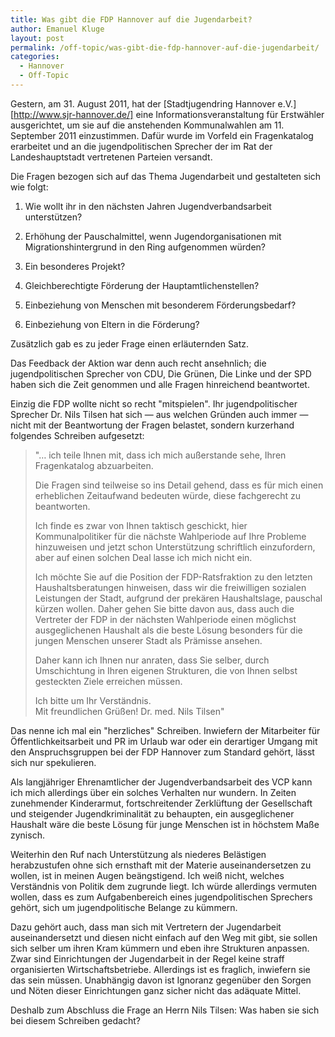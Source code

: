 ```yaml
---
title: Was gibt die FDP Hannover auf die Jugendarbeit?
author: Emanuel Kluge
layout: post
permalink: /off-topic/was-gibt-die-fdp-hannover-auf-die-jugendarbeit/
categories:
  - Hannover
  - Off-Topic
---
```


Gestern, am 31. August 2011, hat der [Stadtjugendring Hannover e.V.][http://www.sjr-hannover.de/] eine Informationsveranstaltung für Erstwähler ausgerichtet, um sie auf die anstehenden Kommunalwahlen am 11. September 2011 einzustimmen. Dafür wurde im Vorfeld ein Fragenkatalog erarbeitet und an die jugendpolitischen Sprecher der im Rat der Landeshauptstadt vertretenen Parteien versandt.

Die Fragen bezogen sich auf das Thema Jugendarbeit und gestalteten sich wie folgt:

  1. Wie wollt ihr in den nächsten Jahren Jugendverbandsarbeit unterstützen?

  2. Erhöhung der Pauschalmittel, wenn Jugendorganisationen mit Migrationshintergrund in den Ring aufgenommen würden?

  3. Ein besonderes Projekt?

  4. Gleichberechtigte Förderung der Hauptamtlichenstellen?

  5. Einbeziehung von Menschen mit besonderem Förderungsbedarf?

  6. Einbeziehung von Eltern in die Förderung?

Zusätzlich gab es zu jeder Frage einen erläuternden Satz.

Das Feedback der Aktion war denn auch recht ansehnlich; die jugendpolitischen Sprecher von CDU, Die Grünen, Die Linke und der SPD haben sich die Zeit genommen und alle Fragen hinreichend beantwortet.

Einzig die FDP wollte nicht so recht "mitspielen". Ihr jugendpolitischer Sprecher Dr. Nils Tilsen hat sich &mdash; aus welchen Gründen auch immer &mdash; nicht mit der Beantwortung der Fragen belastet, sondern kurzerhand folgendes Schreiben aufgesetzt:

> "&hellip; ich teile Ihnen mit, dass ich mich außerstande sehe, Ihren Fragenkatalog abzuarbeiten.
> 
> Die Fragen sind teilweise so ins Detail gehend, dass es für mich einen erheblichen Zeitaufwand bedeuten würde, diese fachgerecht zu beantworten.
> 
> Ich finde es zwar von Ihnen taktisch geschickt, hier Kommunalpolitiker für die nächste Wahlperiode auf Ihre Probleme hinzuweisen und jetzt schon Unterstützung schriftlich einzufordern, aber auf einen solchen Deal lasse ich mich nicht ein.
> 
> Ich möchte Sie auf die Position der FDP-Ratsfraktion zu den letzten Haushaltsberatungen hinweisen, dass wir die freiwilligen sozialen Leistungen der Stadt, aufgrund der prekären Haushaltslage, pauschal kürzen wollen. Daher gehen Sie bitte davon aus, dass auch die Vertreter der FDP in der nächsten Wahlperiode einen möglichst ausgeglichenen Haushalt als die beste Lösung besonders für die jungen Menschen unserer Stadt als Prämisse ansehen.
> 
> Daher kann ich Ihnen nur anraten, dass Sie selber, durch Umschichtung in Ihren eigenen Strukturen, die von Ihnen selbst gesteckten Ziele erreichen müssen.
> 
> Ich bitte um Ihr Verständnis.  
> Mit freundlichen Grüßen! Dr. med. Nils Tilsen"

Das nenne ich mal ein "herzliches" Schreiben. Inwiefern der Mitarbeiter für Öffentlichkeitsarbeit und PR im Urlaub war oder ein derartiger Umgang mit den Anspruchsgruppen bei der FDP Hannover zum Standard gehört, lässt sich nur spekulieren.

Als langjähriger Ehrenamtlicher der Jugendverbandsarbeit des VCP kann ich mich allerdings über ein solches Verhalten nur wundern. In Zeiten zunehmender Kinderarmut, fortschreitender Zerklüftung der Gesellschaft und steigender Jugendkriminalität zu behaupten, ein ausgeglichener Haushalt wäre die beste Lösung für junge Menschen ist in höchstem Maße zynisch.

Weiterhin den Ruf nach Unterstützung als niederes Belästigen herabzustufen ohne sich ernsthaft mit der Materie auseinandersetzen zu wollen, ist in meinen Augen beängstigend. Ich weiß nicht, welches Verständnis von Politik dem zugrunde liegt. Ich würde allerdings vermuten wollen, dass es zum Aufgabenbereich eines jugendpolitischen Sprechers gehört, sich um jugendpolitische Belange zu kümmern.

Dazu gehört auch, dass man sich mit Vertretern der Jugendarbeit auseinandersetzt und diesen nicht einfach auf den Weg mit gibt, sie sollen sich selber um ihren Kram kümmern und eben ihre Strukturen anpassen. Zwar sind Einrichtungen der Jugendarbeit in der Regel keine straff organisierten Wirtschaftsbetriebe. Allerdings ist es fraglich, inwiefern sie das sein müssen. Unabhängig davon ist Ignoranz gegenüber den Sorgen und Nöten dieser Einrichtungen ganz sicher nicht das adäquate Mittel.

Deshalb zum Abschluss die Frage an Herrn Nils Tilsen: Was haben sie sich bei diesem Schreiben gedacht?
